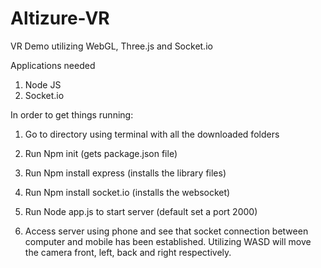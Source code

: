 # Altizure-VR
VR Demo utilizing WebGL, Three.js and Socket.io

Applications needed

1. Node JS
2. Socket.io

In order to get things running: 

1.	Go to directory using terminal with all the downloaded folders

2.	Run Npm init (gets package.json file)

3.	Run Npm install express (installs the library files)

4.	Run Npm install socket.io (installs the websocket)

5.  Run Node app.js to start server (default set a port 2000)

6.  Access server using phone and see that socket connection between
    computer and mobile has been established. Utilizing WASD will move the camera
    front, left, back and right respectively.
